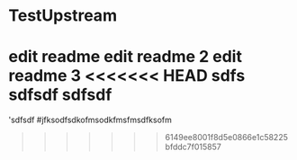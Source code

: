 # TestUpstream
edit readme
edit readme 2
edit readme 3
<<<<<<< HEAD
sdfs
sdfsdf
sdfsdf
=======
'sdfsdf
#jfksodfsdkofmsodkfmsfmsdfksofm
>>>>>>> 6149ee8001f8d5e0866e1c58225bfddc7f015857


